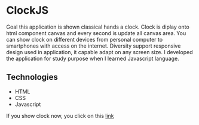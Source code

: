 # ClockJS
Goal this application is shown classical hands a clock. Clock is diplay onto html component canvas and every second is update all
canvas area. You can show clock on different devices from personal computer to smartphones with access on the internet. Diversity support responsive design used in application, it capable adapt on any screen size. I developed the application for study purpose when I learned Javascript language. 

## Technologies
* HTML
* CSS
* Javascript

If you show clock now, you click on this [link](http://www.jiricaga.cz/clock/)
